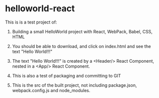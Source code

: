# helloworld-react

This is is a test project of:

1) Building a small HelloWorld project with React, WebPack, Babel, CSS, HTML

2) You should be able to download, and click on index.html and see the text "Hello World!!!"

3) The text "Hello World!!!" is created by a &lt;Header/&gt; React Component, nested in a &lt;App/&gt; React Component.

3) This is also a test of packaging and committing to GIT

4) This is the src of the built project, not including package.json, webpack.config.js and node_modules.
